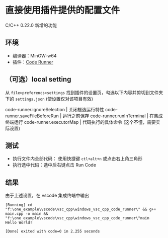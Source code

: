 # 直接使用插件提供的配置文件

C/C++ 0.22.0 新增的功能

## 环境

- 编译器：MinGW-w64
- 插件：[Code Runner](https://marketplace.visualstudio.com/items?itemName=formulahendry.code-runner)

## （可选）local setting

从 `file>preferencs>settings` 找到插件的设置页，勾选以下内容并剪切到文件夹下的 `settings.json` (使设置仅对该项目有效)

code-runner.ignoreSelection | 关闭框选运行特性
code-runner.saveFileBeforeRun | 运行之前保存
code-runner.runInTerminal | 在集成终端运行
code-runner.executorMap | 代码执行的具体命令 (这个不懂，需要实际设置)

## 测试

- 执行文件内全部代码： 使用快捷键 `ctl+alt+n` 或点击右上角三角形
- 执行选中代码：选中后右键点击 Run Code

## 结果

由于上述设置，在 vscode 集成终端中输出

```text
[Running] cd "f:\one_example\vscode\vsc_cpp\windows_vsc_cpp_code_runner\" && g++ main.cpp -o main && "f:\one_example\vscode\vsc_cpp\windows_vsc_cpp_code_runner\"main
Hello World!

[Done] exited with code=0 in 2.255 seconds
```